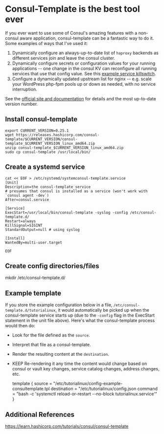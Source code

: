 # Consul-Template is the best tool ever

If you ever want to use some of Consul's amazing features with a non-consul aware application, consul-template can be a fantastic way to do it. Some examples of ways that I've used it:

1. Dynamically configure an always-up-to-date list of `haproxy` backends as different services join and leave the consul cluster.
1. Dynamically configure secrets or configuration values for your running applications -- one change in the consul KV can reconfigure all running services that use that config value. See this [example service killswitch](https://www.youtube.com/watch?v=2Hnz9prnZis).
1. Configure a dynamically updated upstream list for nginx -- e.g. scale your WordPress php-fpm pools up or down as needed, with no service interruption.


See the [official site and documentation](https://github.com/hashicorp/consul-template#quick-example) for details and the most up-to-date version number.

## Install consul-template

    export CURRENT_VERSION=0.25.1
    wget https://releases.hashicorp.com/consul-template/$CURRENT_VERSION/consul-template_$CURRENT_VERSION_linux_amd64.zip
    unzip consul-template_$CURRENT_VERSION_linux_amd64.zip
    sudo cp consul-template /usr/local/bin/


## Create a systemd service

    cat << EOF > /etc/systemd/systemconsul-template.service
    [Unit]
    Description=the consul-template service
    # presumes that consul is installed as a service (won't work with `consul agent -dev`)
    After=consul.service

    [Service]
    ExecStart=/usr/local/bin/consul-template -syslog -config /etc/consul-template.d/
    Restart=always
    KillSignal=SIGINT
    StandardOutput=null # using syslog

    [Install]
    WantedBy=multi-user.target

    EOF


## Create config directories/files
mkdir /etc/consul-template.d/


## Example template
If you store the example configuration below in a file, `/etc/consul-template.d/tutorialinux`, it would automatically be picked up when the consul-template service starts up (due to the `-config` flag in the ExecStart statement in the unit file above). Here's what the consul-template process would then do:

* Look for the file defined as the `source`.
* Interpret that file as a consul-template.
* Render the resulting content at the `destination`.
* KEEP Re-rendering it any time the content would change based on consul or vault key changes, service catalog changes, address changes, etc.

    template {
        source = "/etc/tutorialinux/config-example-consultemplate.tpl
        destination = "/etc/tutorialinux/config.json
        command = "bash -c 'systemctl reload-or-restart --no-block tutorialinux.service'"
    }

## Additional References
https://learn.hashicorp.com/tutorials/consul/consul-template
